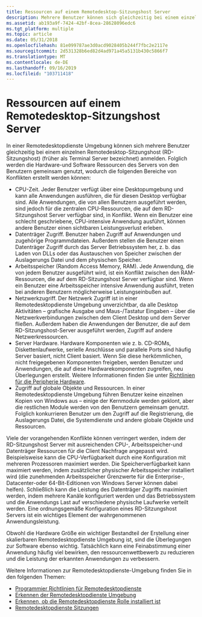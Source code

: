 ```yaml
---
title: Ressourcen auf einem Remotedesktop-Sitzungshost Server
description: Mehrere Benutzer können sich gleichzeitig bei einem einzelnen Remotedesktop-Sitzungshost (RD-Sitzungshost)-Server anmelden und die Hardware-und Software Ressourcen des Servers freigeben.
ms.assetid: ab193a9f-7424-42bf-8cea-28628096edc6
ms.tgt_platform: multiple
ms.topic: article
ms.date: 05/31/2018
ms.openlocfilehash: 81e099787ae3d0acd9028405b244f7fbc2e2117e
ms.sourcegitcommit: 2d531328b6ed82d4ad971a45a5131b430c5866f7
ms.translationtype: MT
ms.contentlocale: de-DE
ms.lasthandoff: 09/16/2019
ms.locfileid: "103711418"
---
```

# <a name="resources-on-a-remote-desktop-session-host-server"></a>Ressourcen auf einem Remotedesktop-Sitzungshost Server

In einer Remotedesktopdienste Umgebung können sich mehrere Benutzer gleichzeitig bei einem einzelnen Remotedesktop-Sitzungshost (RD-Sitzungshost) (früher als Terminal Server bezeichnet) anmelden. Folglich werden die Hardware-und Software Ressourcen des Servers von den Benutzern gemeinsam genutzt, wodurch die folgenden Bereiche von Konflikten erstellt werden können:

-   CPU-Zeit. Jeder Benutzer verfügt über eine Desktopumgebung und kann alle Anwendungen ausführen, die für diesen Desktop verfügbar sind. Alle Anwendungen, die von allen Benutzern ausgeführt werden, sind jedoch für die zentralen CPU-Ressourcen, die auf dem RD-Sitzungshost Server verfügbar sind, in Konflikt. Wenn ein Benutzer eine schlecht geschriebene, CPU-intensive Anwendung ausführt, können andere Benutzer einen sichtbaren Leistungsverlust erleben.
-   Datenträger Zugriff. Benutzer haben Zugriff auf Anwendungen und zugehörige Programmdateien. Außerdem stellen die Benutzer einen Datenträger Zugriff durch das Server Betriebssystem her, z. b. das Laden von DLLs oder das Austauschen von Speicher zwischen der Auslagerungs Datei und dem physischen Speicher.
-   Arbeitsspeicher (Random Access Memory, RAM). Jede Anwendung, die von jedem Benutzer ausgeführt wird, ist ein Konflikt zwischen den RAM-Ressourcen, die auf dem RD-Sitzungshost Server verfügbar sind. Wenn ein Benutzer eine Arbeitsspeicher intensive Anwendung ausführt, treten bei anderen Benutzern möglicherweise Leistungseinbußen auf.
-   Netzwerkzugriff. Der Netzwerk Zugriff ist in einer Remotedesktopdienste Umgebung unverzichtbar, da alle Desktop Aktivitäten – grafische Ausgabe und Maus-/Tastatur Eingaben – über die Netzwerkverbindungen zwischen dem Client Desktop und dem Server fließen. Außerdem haben die Anwendungen der Benutzer, die auf dem RD-Sitzungshost-Server ausgeführt werden, Zugriff auf andere Netzwerkressourcen.
-   Server Hardware. Hardware Komponenten wie z. b. CD-ROMs, Diskettenlaufwerke, serielle Anschlüsse und parallele Ports sind häufig Server basiert, nicht Client basiert. Wenn Sie diese herkömmlichen, nicht freigegebenen Komponenten freigeben, werden Benutzer und Anwendungen, die auf diese Hardwarekomponenten zugreifen, neu Überlegungen erstellt. Weitere Informationen finden Sie unter [Richtlinien für die Peripherie Hardware](peripheral-hardware-guidelines.md).
-   Zugriff auf globale Objekte und Ressourcen. In einer Remotedesktopdienste Umgebung führen Benutzer keine einzelnen Kopien von Windows aus – einige der Kernmodule werden geklont, aber die restlichen Module werden von den Benutzern gemeinsam genutzt. Folglich konkurrieren Benutzer um den Zugriff auf die Registrierung, die Auslagerungs Datei, die Systemdienste und andere globale Objekte und Ressourcen.

Viele der vorangehenden Konflikte können verringert werden, indem der RD-Sitzungshost Server mit ausreichenden CPU-, Arbeitsspeicher-und Datenträger Ressourcen für die Client Nachfrage angepasst wird. Beispielsweise kann die CPU-Verfügbarkeit durch eine Konfiguration mit mehreren Prozessoren maximiert werden. Die Speicherverfügbarkeit kann maximiert werden, indem zusätzlicher physischer Arbeitsspeicher installiert wird (die zunehmenden Arbeitsspeicher Grenzwerte für die Enterprise-, Datacenter-oder 64-Bit-Editionen von Windows Server können dabei helfen). Schließlich kann die Leistung des Datenträger Zugriffs maximiert werden, indem mehrere Kanäle konfiguriert werden und das Betriebssystem und die Anwendungs Last auf verschiedene physische Laufwerke verteilt werden. Eine ordnungsgemäße Konfiguration eines RD-Sitzungshost Servers ist ein wichtiges Element der wahrgenommenen Anwendungsleistung.

Obwohl die Hardware Größe ein wichtiger Bestandteil der Erstellung einer skalierbaren Remotedesktopdienste Umgebung ist, sind die Überlegungen zur Software ebenso wichtig. Tatsächlich kann eine Feinabstimmung einer Anwendung häufig viel bewirken, den ressourcenwettbewerb zu reduzieren und die Leistung der erkannten Anwendungen zu verbessern.

Weitere Informationen zur Remotedesktopdienste-Umgebung finden Sie in den folgenden Themen:

-   [Programmier Richtlinien für Remotedesktopdienste](terminal-services-programming-guidelines.md)
-   [Erkennen der Remotedesktopdienste Umgebung](detecting-the-terminal-services-environment.md)
-   [Erkennen, ob die Remotedesktopdienste Rolle installiert ist](detecting-whether-terminal-services-is-installed.md)
-   [Remotedesktopdienste Sitzungen](terminal-services-sessions.md)

 

 




